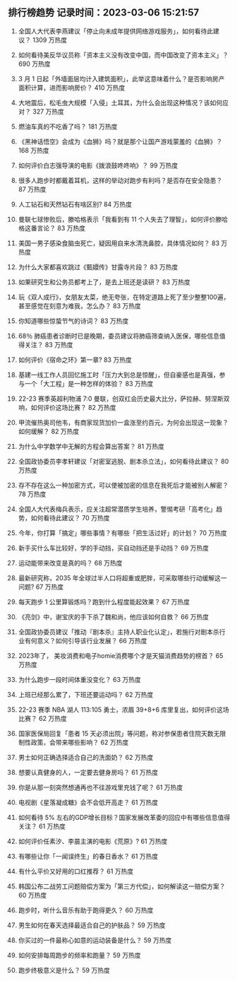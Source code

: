 
## 排行榜趋势 记录时间：2023-03-06 15:21:57
  
  1. 全国人大代表李燕建议「停止向未成年提供网络游戏服务」，如何看待此建议？ 1309 万热度
    
  2. 如何看待美反华议员称「资本主义没有改变中国，而中国改变了资本主义」？ 690 万热度
    
  3. 3 月 1 日起「外墙面层均计入建筑面积」，此举这意味着什么？是否影响房产面积计算，进而影响房价？ 410 万热度
    
  4. 大地震后，松毛虫大规模「入侵」土耳其，为什么会出现这种情况？该如何应对？ 327 万热度
    
  5. 燃油车真的不吃香了吗？ 181 万热度
    
  6. 《黑神话悟空》会成为《血狮》吗？就是那个让国产游戏蒙羞的《血狮》？ 168 万热度
    
  7. 如何评价白志强导演的电影《拨浪鼓咚咚响》？ 99 万热度
    
  8. 很多人跑步时都戴着耳机，这样的举动对跑步有利吗？是否存在安全隐患？ 87 万热度
    
  9. 人工钻石和天然钻石有啥区别? 84 万热度
    
  10. 曼联七球惨败后，滕哈格表示「我看到有 11 个人失去了理智」，如何评价滕哈格这番言论？ 83 万热度
    
  11. 美国一男子感染食脑虫死亡，疑因用自来水清洗鼻腔，具体情况如何？ 83 万热度
    
  12. 为什么大家都喜欢跳过《甄嬛传》甘露寺片段？ 83 万热度
    
  13. 如果研究生和公务员都考上了，是去上班还是读研？ 83 万热度
    
  14. 玩《双人成行》，女朋友太菜，绝无夸张，在特定道路上死了至少整整100遍，甚至感觉在刻意为难我，怎么办？ 83 万热度
    
  15. 你知道哪些惊蛰节气的诗词？ 83 万热度
    
  16. 68％ 肺癌患者诊断时已是晚期，委员建议将肺癌筛查纳入医保，哪些信息值得关注？ 83 万热度
    
  17. 如何评价《宿命之环》第一章? 83 万热度
    
  18. 基建一线工作人员回忆施工时「压力大到总是惊醒」，但自豪感也是真强，参与一个「大工程」是一种怎样的体验？ 83 万热度
    
  19. 22-23 赛季英超利物浦 7:0 曼联，创双红会历史最大比分，萨拉赫、努涅斯双响，如何评价这场比赛？ 82 万热度
    
  20. 甲流催热奥司他韦，有商家现货加价一盒涨至约百元，为何会出现这一现象？如何缓解？ 82 万热度
    
  21. 为什么中学数学中无解的方程会算出答案？ 81 万热度
    
  22. 全国政协委员李孝轩建议「对密室逃脱、剧本杀立法」，如何看待此建议？ 80 万热度
    
  23. 存不存在这么一种加密方式，可以使被加密的信息在我死后才能被别人解密？ 78 万热度
    
  24. 全国人大代表梅兵表示，应关注超常潜质学生培养，警惕考研「高考化」趋势，如何看待此建议？ 70 万热度
    
  25. 今年，你打算「搞定」哪些事情？有哪些「把生活过好」的计划？ 70 万热度
    
  26. 新手买什么车比较好，学的手动挡，买自动挡还是手动挡？ 69 万热度
    
  27. 运动能带来改变是真的吗？ 68 万热度
    
  28. 最新研究称，2035 年全球过半人口将超重或肥胖，可采取哪些行动缓解这一问题? 67 万热度
    
  29. 每天跑步 1 公里算锻炼吗？跑到什么程度能起效果？ 67 万热度
    
  30. 《亮剑》中，谢宝庆的手下杀了魏和尚，他应该如何自救？ 66 万热度
    
  31. 全国政协委员建议「推动『剧本杀』主持人职业化认定」，若施行对剧本杀行业有何意义？如何引导该行业发展？ 66 万热度
    
  32. 2023年了， 美妆消费和电子homie消费哪个才是天猫消费趋势的榜首？ 65 万热度
    
  33. 为什么跑步一段时间体重没变化？ 63 万热度
    
  34. 上班已经那么累了，下班还要运动吗？ 62 万热度
    
  35. 22-23 赛季 NBA 湖人 113:105 勇士，浓眉 39+8+6 库里复出，如何评价这场比赛？ 62 万热度
    
  36. 国家医保局回复「患者 15 天必须出院」等问题，称对参保患者住院天数无限制性政策，会带来哪些影响？ 62 万热度
    
  37. 男士如何正确选择适合自己的洗面奶？ 62 万热度
    
  38. 想要认真健身的人，一定要去健身房吗？ 61 万热度
    
  39. 你是从那一刻突然想通再也不往游戏里充钱了呢？ 61 万热度
    
  40. 电视剧《星落凝成糖》会不会低开高走？ 61 万热度
    
  41. 如何看待 5% 左右的GDP增长目标？国家发展改革委的回应中有哪些信息值得关注？ 61 万热度
    
  42. 如何评价任素汐、李晨主演的电影《荒原》? 61 万热度
    
  43. 有哪些让你「一闻误终生」的春日香水？ 61 万热度
    
  44. 有什么平价又好用的口红推荐？ 61 万热度
    
  45. 韩国公布二战劳工问题赔偿方案为「第三方代偿」，如何解读这一赔偿方案？ 60 万热度
    
  46. 跑步时，听什么音乐有助于跑得更久？ 60 万热度
    
  47. 男生如何在春天选择最适合自己的护肤品？ 59 万热度
    
  48. 你买过的一件最称心如意的运动装备是什么？ 59 万热度
    
  49. 如何安排每周跑步的频率和跑量？ 59 万热度
    
  50. 跑步终极意义是什么？ 59 万热度
    